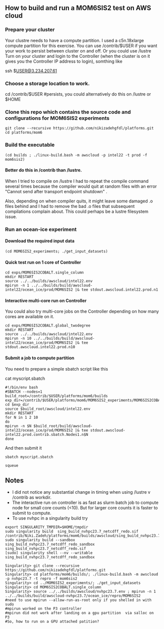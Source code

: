 ## How to build and run a MOM6SIS2 test on AWS cloud
### Prepare your cluster
Your clustre needs to have a compute partition. I used a c5n.18xlarge compute partition for this exercise.
You can use /contrib/$USER if you want your work to persist between cluster on and off.
Or you could use /lustre 
Turn on your cluster and login to the Controller (when the cluster is on it gives you the Controller IP address to login), somthing like

ssh $USER@3.234.207.61

### Choose a storage location to work. 

cd /contrib/$USER   #persists, you could alternatively do this on /lustre or $HOME

### Clone this repo which contains the source code and configurations for MOM6SIS2 experiments
```
git clone --recursive https://github.com/nikizadehgfdl/platforms.git
cd platforms/mom6
```
### Build the executable
```
(cd builds ; ./linux-build.bash -m awscloud -p intel22 -t prod -f mom6sis2)
```
#### Better do this in /contrib than /lustre. 

When I tried to compile on /lustre I had to repeat the compile command several times because the compiler would quit at random files with an error "Cannot send after transport endpoint shutdown" . 

Also, depending on when compiler quits, it might leave some damaged .o files behind and I had to remove the bad .o files that subsequent compilations complain about. This could perhaps be a lustre filesystem issue.

### Run an ocean-ice experiment

#### Download the required input data 
```
(cd MOM6SIS2_experiments; ./get_input_datasets)
```
#### Quick test run on 1 core of Controller
```
cd exps/MOM6SIS2COBALT.single_column
mkdir RESTART
source ../../builds/awscloud/intel22.env
mpirun -n 1 ../../builds/build/awscloud-intel22/ocean_ice/prod/MOM6SIS2 |& tee stdout.awscloud.intel22.prod.n1
```
#### Interactive multi-core run on Controller

You could also try multi-core jobs on the Controller depending on how many cores are available on it. 
```
cd exps/MOM6SIS2COBALT.global_twodegree
mkdir RESTART
source ../../builds/awscloud/intel22.env
mpirun -n 10 ../../builds/build/awscloud-intel22/ocean_ice/prod/MOM6SIS2 |& tee stdout.awscloud.intel22.prod.n10
```
#### Submit a job to compute partition

You need to prepare a simple sbatch script like this

cat myscript.sbatch 

```
#!/bin/env bash
#SBATCH --nodes=1
build_root=/contrib/$USER/platforms/mom6/builds
exp_dir=/contrib/$USER/platforms/mom6/MOM6SIS2_experiments/MOM6SIS2COBALT.global_twodegree/
cd $exp_dir
source $build_root/awscloud/intel22.env
mkdir RESTART
for N in 1 2 10
do
mpirun -n $N $build_root/build/awscloud-intel22/ocean_ice/prod/MOM6SIS2 |& tee stdout.awscloud-intel22.prod.contrib.sbatch.Nodes1.n$N
done
```
And then submit it
```
sbatch myscript.sbatch

squeue
```
## Notes
- I did not notice any substantial change in timing when using /lustre v /contrib as workdir.
- The interactive run on controller is as fast as slurm batch job to compute node for small core counts (<10). But for larger core counts it is faster to submit to compute.
- To use nvhpc in a singularity build try  
```
export SINGULARITY_TMPDIR=$HOME/tmpdir
sudo singularity build  sing_build_nvhpc23.7_netcdff_redo.sif /contrib/Niki.Zadeh/platforms/mom6/builds/awscloud/sing_build_nvhpc23.7_netcdff_redo.def
sudo singularity build --sandbox sing_build_nvhpc23.7_netcdff_redo_sandbox sing_build_nvhpc23.7_netcdff_redo.sif
[sudo] singularity shell --nv --writable sing_build_nvhpc23.7_netcdff_redo_sandbox

Singularity> git clone --recursive https://github.com/nikizadehgfdl/platforms.git
Singularity> cd platforms/mom6/builds/; ./linux-build.bash -m awscloud -p nvhpc23.7 -t repro -f mom6sis2
Singularity> cd ../MOM6SIS2_experiments/; ./get_input_datasets
Singularity> cd MOM6SIS2COBALT.single_column
Singularity> source ../../builds/awscloud/nvhpc23.7.env ; mpirun -n 1 ../../builds/build/awscloud-nvhpc23.7/ocean_ice/repro/MOM6SIS2
#need to use mpirun --allow-run-as-root only if you shelled in with sudo
#mpirun worked on the P3 controller
#mpirun did not work after landing on a gpu partition  via salloc on P3
#So, how to run on a GPU attached patition?
```
